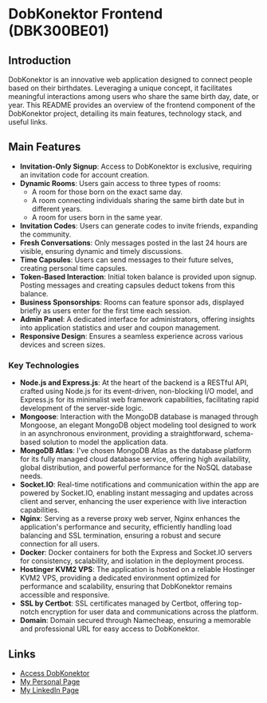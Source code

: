 # DobKonektor Frontend (DBK300BE01)

## Introduction

DobKonektor is an innovative web application designed to connect people based on their birthdates. Leveraging a unique concept, it facilitates meaningful interactions among users who share the same birth day, date, or year. This README provides an overview of the frontend component of the DobKonektor project, detailing its main features, technology stack, and useful links.

## Main Features

- **Invitation-Only Signup**: Access to DobKonektor is exclusive, requiring an invitation code for account creation.
- **Dynamic Rooms**: Users gain access to three types of rooms:
  - A room for those born on the exact same day.
  - A room connecting individuals sharing the same birth date but in different years.
  - A room for users born in the same year.
- **Invitation Codes**: Users can generate codes to invite friends, expanding the community.
- **Fresh Conversations**: Only messages posted in the last 24 hours are visible, ensuring dynamic and timely discussions.
- **Time Capsules**: Users can send messages to their future selves, creating personal time capsules.
- **Token-Based Interaction**: Initial token balance is provided upon signup. Posting messages and creating capsules deduct tokens from this balance.
- **Business Sponsorships**: Rooms can feature sponsor ads, displayed briefly as users enter for the first time each session.
- **Admin Panel**: A dedicated interface for administrators, offering insights into application statistics and user and coupon management.
- **Responsive Design**: Ensures a seamless experience across various devices and screen sizes.

### Key Technologies

- **Node.js and Express.js**: At the heart of the backend is a RESTful API, crafted using Node.js for its event-driven, non-blocking I/O model, and Express.js for its minimalist web framework capabilities, facilitating rapid development of the server-side logic.
- **Mongoose**: Interaction with the MongoDB database is managed through Mongoose, an elegant MongoDB object modeling tool designed to work in an asynchronous environment, providing a straightforward, schema-based solution to model the application data.
- **MongoDB Atlas**: I've chosen MongoDB Atlas as the database platform for its fully managed cloud database service, offering high availability, global distribution, and powerful performance for the NoSQL database needs.
- **Socket.IO**: Real-time notifications and communication within the app are powered by Socket.IO, enabling instant messaging and updates across client and server, enhancing the user experience with live interaction capabilities.
- **Nginx**: Serving as a reverse proxy web server, Nginx enhances the application's performance and security, efficiently handling load balancing and SSL termination, ensuring a robust and secure connection for all users.
- **Docker**: Docker containers for both the Express and Socket.IO servers for consistency, scalability, and isolation in the deployment process.
- **Hostinger KVM2 VPS**: The application is hosted on a reliable Hostinger KVM2 VPS, providing a dedicated environment optimized for performance and scalability, ensuring that DobKonektor remains accessible and responsive.
- **SSL by Certbot**: SSL certificates managed by Certbot, offering top-notch encryption for user data and communications across the platform.
- **Domain**: Domain secured through Namecheap, ensuring a memorable and professional URL for easy access to DobKonektor.

## Links

- [Access DobKonektor](https://dobkonektor.com/)
- [My Personal Page](https://philippecharpentier.dev/)
- [My LinkedIn Page](https://www.linkedin.com/in/philippe-charpentier/)
